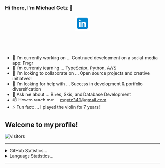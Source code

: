 ### Hi there, I'm Michael Getz 👋

<p align="center">
<a href="https://www.linkedin.com/in/michael-getz-340/" target="_blank">
<img src="./assets/Images/icons8-linkedin-48.png" />
</a>

<p align="center">
<a href="" target="_blank">
<img src="" />
</a>

<p align="center">
<a href="" target="_blank">
<img src="" />
</a>

- 🔭 I’m currently working on ... Continued development on a social-media app: Frogr
- 🌱 I’m currently learning ... TypeScript, Python, AWS
- 👯 I’m looking to collaborate on ... Open source projects and creative initiatves!
- 🤔 I’m looking for help with ... Success in development & portfolio diversification
- 💬 Ask me about ... Bikes, Skis, and Database Development
- 📫 How to reach me: ... mgetz340@gmail.com
- ⚡ Fun fact: ... I played the violin for 7 years!

## Welcome to my profile!

![visitors](https://visitor-badge.glitch.me/badge?page_id=${mgetz34}.${115820984})

<hr>
<details>
<summary>GitHub Statistics...</summary>
<p align = "center">
<img src="https://github-readme-stats.vercel.app/api?username=mgetz34&show_icons=true&hide_border=true&&count_private=true&include_all_commits=true" />
</p>
</details>

<details>
<summary>Language Statistics...</summary><br />
<p align="center">
<img src="https://wakatime.com/share/@4c308fca-1187-41a9-9617-2f4c38597950/aa7f1248-6215-4cd8-b1dc-5d5ad2daf462.svg" height="400" />
</p>
</details>
<hr>
